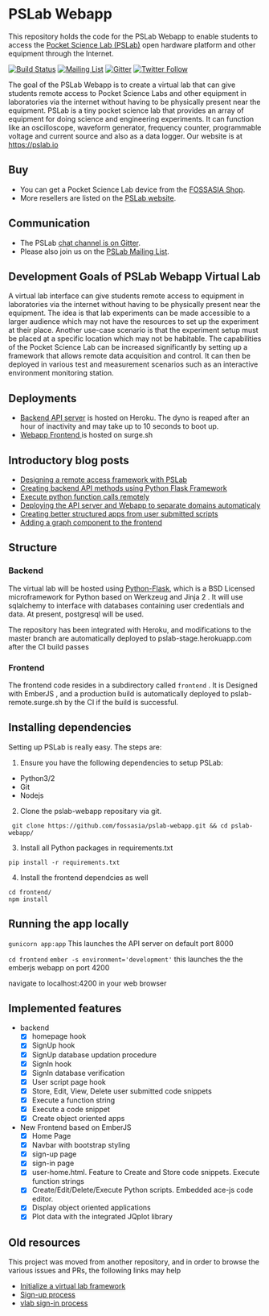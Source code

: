 # PSLab Webapp

This repository holds the code for the PSLab Webapp to enable students to access the [Pocket Science Lab (PSLab)](https://pslab.io) open hardware platform and other equipment through the Internet.

[![Build Status](https://travis-ci.org/fossasia/pslab-webapp.svg?branch=master)](https://travis-ci.org/fossasia/pslab-webapp)
[![Mailing List](https://img.shields.io/badge/Mailing%20List-FOSSASIA-blue.svg)](https://groups.google.com/forum/#!forum/pslab-fossasia)
[![Gitter](https://badges.gitter.im/fossasia/pslab.svg)](https://gitter.im/fossasia/pslab?utm_source=badge&utm_medium=badge&utm_campaign=pr-badge)
[![Twitter Follow](https://img.shields.io/twitter/follow/pslabio.svg?style=social&label=Follow&maxAge=2592000?style=flat-square)](https://twitter.com/pslabio)

The goal of the PSLab Webapp is to create a virtual lab that can give students remote access to Pocket Science Labs and other equipment in laboratories via the internet without having to be physically present near the equipment. PSLab is a tiny pocket science lab that provides an array of equipment for doing science and engineering experiments. It can function like an oscilloscope, waveform generator, frequency counter, programmable voltage and current source and also as a data logger. Our website is at https://pslab.io

## Buy

* You can get a Pocket Science Lab device from the [FOSSASIA Shop](https://fossasia.com).
* More resellers are listed on the [PSLab website](https://pslab.io/shop/).

## Communication

* The PSLab [chat channel is on Gitter](https://gitter.im/fossasia/pslab).
* Please also join us on the [PSLab Mailing List](https://groups.google.com/forum/#!forum/pslab-fossasia).

## Development Goals of PSLab Webapp Virtual Lab

A virtual lab interface can give students remote access to equipment in laboratories via the internet without having to be physically present near the equipment. The idea is that lab experiments can be made accessible to a larger audience which may not have the resources to set up the experiment at their place. Another use-case scenario is that the experiment setup must be placed at a specific location which may not be habitable. The capabilities of the Pocket Science Lab can be increased significantly by setting up a framework that allows remote data acquisition and control. It can then be deployed in various test and measurement scenarios such as an interactive environment monitoring station.

## Deployments
* [Backend API server](https://pslab-stage.herokuapp.com/) is hosted on Heroku. The dyno is reaped after an hour of inactivity and may take up to 10 seconds to boot up.
* [Webapp Frontend ](https://pslab-remote.surge.sh) is hosted on surge.sh

## Introductory blog posts

+ [Designing a remote access framework with PSLab](http://blog.fossasia.org/designing-a-virtual-laboratory-with-pslab/)
+ [Creating backend API methods using Python Flask Framework](http://blog.fossasia.org/designing-a-remote-laboratory-with-pslab-using-python-flask-framework/)
+ [Execute python function calls remotely](http://blog.fossasia.org/designing-a-remote-laboratory-with-pslab-execution-of-function-strings/)
+ [Deploying the API server and Webapp to separate domains automaticaly ](http://blog.fossasia.org/pslab-remote-lab-automatically-deploying-the-emberjs-webapp-and-flask-api-server-to-different-domains/)
+ [Creating better structured apps from user submitted scripts](http://blog.fossasia.org/enhancing-the-functionality-of-user-submitted-scripts-in-the-pslab-remote-framework/)
+ [Adding a graph component to the frontend](http://blog.fossasia.org/including-a-graph-component-in-the-remote-access-framework-for-pslab/)

## Structure

### Backend

The virtual lab will be hosted using [Python-Flask](http://flask.pocoo.org/), which is a BSD Licensed microframework for Python based on Werkzeug and Jinja 2  .
It will use sqlalchemy to interface with databases containing user credentials and data. At present, postgresql will be used.

The repository has been integrated with Heroku, and modifications to the master branch are automatically deployed to pslab-stage.herokuapp.com after the CI build passes

### Frontend

The frontend code resides in a subdirectory called `frontend` . It is Designed with EmberJS , and a production build is automatically deployed to pslab-remote.surge.sh by the CI if the build is successful.

## Installing dependencies

Setting up PSLab is really easy. The steps are:
1. Ensure you have the following dependencies to setup PSLab:
- Python3/2
- Git
- Nodejs
2. Clone the pslab-webapp repositary via git.
```shell
 git clone https://github.com/fossasia/pslab-webapp.git && cd pslab-webapp/
```
3. Install all Python packages in requirements.txt
```
pip install -r requirements.txt
```
4. Install the frontend dependcies as well
```
cd frontend/
npm install
```

## Running the app locally

`gunicorn app:app`
This launches the API server on default port 8000

`cd frontend`
`ember -s environment='development'`
this launches the the emberjs webapp on port 4200

navigate to localhost:4200 in your web browser


## Implemented features
- backend
  - [x] homepage hook
  - [x] SignUp hook
  - [x] SignUp database updation procedure
  - [x] SignIn hook
  - [x] SignIn database verification
  - [x] User script page hook
  - [x] Store, Edit, View, Delete user submitted code snippets
  - [x] Execute a function string
  - [x] Execute a code snippet
  - [x] Create object oriented apps

- New Frontend based on EmberJS
  - [x] Home Page
  - [x] Navbar with bootstrap styling
  - [x] sign-up page
  - [x] sign-in page
  - [x] user-home.html. Feature to Create and Store code snippets. Execute function strings
  - [x] Create/Edit/Delete/Execute Python scripts. Embedded ace-js code editor.
  - [x] Display object oriented applications
  - [x] Plot data with the integrated JQplot library

## Old resources
This project was moved from another repository, and in order to browse the various issues and PRs, the following links may help
+ [Initialize a virtual lab framework](https://github.com/fossasia/pslab-desktop-apps/pull/165)
+ [Sign-up process](https://github.com/fossasia/pslab-desktop-apps/pull/169)
+ [vlab sign-in process](https://github.com/fossasia/pslab-desktop-apps/pull/173)
